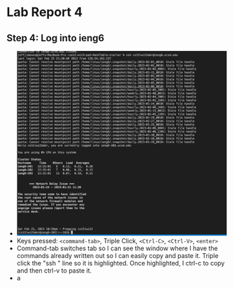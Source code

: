 # Lab Report 4


Step 4: Log into ieng6
---

 * ![test](pictures/LR4/1.png)
 * Keys pressed: `<command-tab>`, Triple Click, `<Ctrl-C>`, `<Ctrl-V>`, `<enter>`
 * Command-tab switches tab so I can see the window where I have the commands already written out so I can easily copy and paste it. Triple click the "ssh <email>" line so it is highlighted. Once highlighted, I ctrl-c to copy and then ctrl-v to paste it.
 * a
